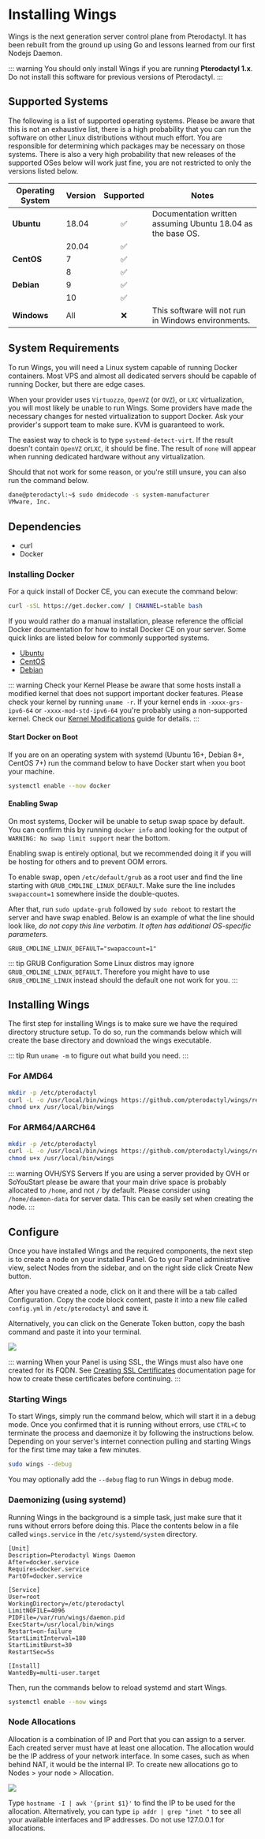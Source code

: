 # Installing Wings

Wings is the next generation server control plane from Pterodactyl. It has been rebuilt from the
ground up using Go and lessons learned from our first Nodejs Daemon.

::: warning
You should only install Wings if you are running **Pterodactyl 1.x**. Do not install this software
for previous versions of Pterodactyl.
:::

## Supported Systems

The following is a list of supported operating systems. Please be aware that this is not an exhaustive list,
there is a high probability that you can run the software on other Linux distributions without much effort.
You are responsible for determining which packages may be necessary on those systems. There is also a very
high probability that new releases of the supported OSes below will work just fine, you are not restricted to
only the versions listed below.

| Operating System | Version |     Supported      | Notes                                                       |
| ---------------- | ------- | :----------------: | ----------------------------------------------------------- |
| **Ubuntu**       | 18.04   | :white_check_mark: | Documentation written assuming Ubuntu 18.04 as the base OS. |
|                  | 20.04   | :white_check_mark: |                                                             |
| **CentOS**       | 7       | :white_check_mark: |                                                             |
|                  | 8       | :white_check_mark: |                                                             |
| **Debian**       | 9       | :white_check_mark: |                                                             |
|                  | 10      | :white_check_mark: |                                                             |
| **Windows**      | All     | :x:                | This software will not run in Windows environments.         |

## System Requirements

To run Wings, you will need a Linux system capable of running Docker containers. Most VPS and almost all
dedicated servers should be capable of running Docker, but there are edge cases.

When your provider uses `Virtuozzo`, `OpenVZ` (or `OVZ`), or `LXC` virtualization, you will most likely be unable to
run Wings. Some providers have made the necessary changes for nested virtualization to support Docker. Ask your provider's support team to make sure. KVM is guaranteed to work.

The easiest way to check is to type `systemd-detect-virt`.
If the result doesn't contain `OpenVZ` or`LXC`, it should be fine. The result of `none` will appear when running dedicated hardware without any virtualization.

Should that not work for some reason, or you're still unsure, you can also run the command below.

```bash
dane@pterodactyl:~$ sudo dmidecode -s system-manufacturer
VMware, Inc.
```

## Dependencies

- curl
- Docker

### Installing Docker

For a quick install of Docker CE, you can execute the command below:

```bash
curl -sSL https://get.docker.com/ | CHANNEL=stable bash
```

If you would rather do a manual installation, please reference the official Docker documentation for how to install Docker CE on your server. Some quick links
are listed below for commonly supported systems.

- [Ubuntu](https://docs.docker.com/install/linux/docker-ce/ubuntu/#install-docker-ce)
- [CentOS](https://docs.docker.com/install/linux/docker-ce/centos/#install-docker-ce)
- [Debian](https://docs.docker.com/install/linux/docker-ce/debian/#install-docker-ce)

::: warning Check your Kernel
Please be aware that some hosts install a modified kernel that does not support important docker features. Please
check your kernel by running `uname -r`. If your kernel ends in `-xxxx-grs-ipv6-64` or `-xxxx-mod-std-ipv6-64` you're
probably using a non-supported kernel. Check our [Kernel Modifications](../../../daemon/0.6/kernel_modifications.md) guide for details.
:::

#### Start Docker on Boot

If you are on an operating system with systemd (Ubuntu 16+, Debian 8+, CentOS 7+) run the command below to have Docker start when you boot your machine.

```bash
systemctl enable --now docker
```

#### Enabling Swap

On most systems, Docker will be unable to setup swap space by default. You can confirm this by running `docker info` and looking for the output of `WARNING: No swap limit support` near the bottom.

Enabling swap is entirely optional, but we recommended doing it if you will be hosting for others and to prevent OOM errors.

To enable swap, open `/etc/default/grub` as a root user and find the line starting with `GRUB_CMDLINE_LINUX_DEFAULT`. Make
sure the line includes `swapaccount=1` somewhere inside the double-quotes.

After that, run `sudo update-grub` followed by `sudo reboot` to restart the server and have swap enabled.
Below is an example of what the line should look like, _do not copy this line verbatim. It often has additional OS-specific parameters._

```text
GRUB_CMDLINE_LINUX_DEFAULT="swapaccount=1"
```

::: tip GRUB Configuration
Some Linux distros may ignore `GRUB_CMDLINE_LINUX_DEFAULT`. Therefore you might have to use `GRUB_CMDLINE_LINUX` instead should the default one not work for you.
:::

## Installing Wings

The first step for installing Wings is to make sure we have the required directory structure setup. To do so,
run the commands below which will create the base directory and download the wings executable.

::: tip Run `uname -m` to figure out what build you need. :::

### For AMD64

```bash
mkdir -p /etc/pterodactyl
curl -L -o /usr/local/bin/wings https://github.com/pterodactyl/wings/releases/latest/download/wings_linux_amd64
chmod u+x /usr/local/bin/wings
```

### For ARM64/AARCH64

```bash
mkdir -p /etc/pterodactyl
curl -L -o /usr/local/bin/wings https://github.com/pterodactyl/wings/releases/latest/download/wings_linux_arm64
chmod u+x /usr/local/bin/wings
```

::: warning OVH/SYS Servers
If you are using a server provided by OVH or SoYouStart please be aware that your main drive space is probably allocated to
`/home`, and not `/` by default. Please consider using `/home/daemon-data` for server data. This can be easily
set when creating the node.
:::

## Configure

Once you have installed Wings and the required components, the next step is to create a node on your installed Panel. Go to your Panel administrative view, select Nodes from the sidebar, and on the right side click Create New button.

After you have created a node, click on it and there will be a tab called Configuration. Copy the code block content, paste it into a new file called `config.yml` in `/etc/pterodactyl` and save it.

Alternatively, you can click on the Generate Token button, copy the bash command and paste it into your terminal.

![](./../../.vuepress/public/wings_configuration_example.png)

::: warning
When your Panel is using SSL, the Wings must also have one created for its FQDN. See [Creating SSL Certificates](/tutorials/creating_ssl_certificates.html) documentation page for how to create these certificates before continuing.
:::

### Starting Wings

To start Wings, simply run the command below, which will start it in a debug mode. Once you confirmed that it is running without errors, use `CTRL+C` to terminate the process and daemonize it by following the instructions below. Depending on your server's internet connection pulling and starting Wings for the first time may take a few minutes.

```bash
sudo wings --debug
```

You may optionally add the `--debug` flag to run Wings in debug mode.

### Daemonizing (using systemd)

Running Wings in the background is a simple task, just make sure that it runs without errors before doing
this. Place the contents below in a file called `wings.service` in the `/etc/systemd/system` directory.

```text
[Unit]
Description=Pterodactyl Wings Daemon
After=docker.service
Requires=docker.service
PartOf=docker.service

[Service]
User=root
WorkingDirectory=/etc/pterodactyl
LimitNOFILE=4096
PIDFile=/var/run/wings/daemon.pid
ExecStart=/usr/local/bin/wings
Restart=on-failure
StartLimitInterval=180
StartLimitBurst=30
RestartSec=5s

[Install]
WantedBy=multi-user.target
```

Then, run the commands below to reload systemd and start Wings.

```bash
systemctl enable --now wings
```

### Node Allocations

Allocation is a combination of IP and Port that you can assign to a server. Each created server must have at least one allocation. The allocation would be the IP address of your network interface. In some cases, such as when behind NAT, it would be the internal IP. To create new allocations go to Nodes > your node > Allocation.

![](../../.vuepress/public/node_allocations.png)

Type `hostname -I | awk '{print $1}'` to find the IP to be used for the allocation. Alternatively, you can type `ip addr | grep "inet "` to see all your available interfaces and IP addresses. Do not use 127.0.0.1 for allocations.
